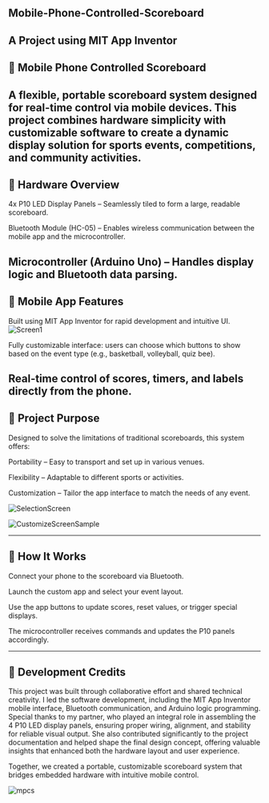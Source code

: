 ## Mobile-Phone-Controlled-Scoreboard

A Project using MIT App Inventor
---
## 📱 Mobile Phone Controlled Scoreboard

A flexible, portable scoreboard system designed for real-time control via mobile devices. This project combines hardware simplicity with customizable software to create a dynamic display solution for sports events, competitions, and community activities.
---
## 🔧 Hardware Overview
4x P10 LED Display Panels – Seamlessly tiled to form a large, readable scoreboard.

Bluetooth Module (HC-05) – Enables wireless communication between the mobile app and the microcontroller.

Microcontroller (Arduino Uno) – Handles display logic and Bluetooth data parsing.
---
## 📲 Mobile App Features
Built using MIT App Inventor for rapid development and intuitive UI.
![Screen1](https://github.com/user-attachments/assets/83b9cdcd-a888-413e-b805-d10e1329cf4d)

Fully customizable interface: users can choose which buttons to show based on the event type (e.g., basketball, volleyball, quiz bee).

Real-time control of scores, timers, and labels directly from the phone.
---
## 🎯 Project Purpose
Designed to solve the limitations of traditional scoreboards, this system offers:

Portability – Easy to transport and set up in various venues.

Flexibility – Adaptable to different sports or activities.

Customization – Tailor the app interface to match the needs of any event.

![SelectionScreen](https://github.com/user-attachments/assets/bf624e6c-92e9-4f5c-97d5-c8ad43b13ab0)

![CustomizeScreenSample](https://github.com/user-attachments/assets/aef3fa70-e11a-4811-b3fb-47154eb497f4)

---

## 🚀 How It Works
Connect your phone to the scoreboard via Bluetooth.

Launch the custom app and select your event layout.

Use the app buttons to update scores, reset values, or trigger special displays.

The microcontroller receives commands and updates the P10 panels accordingly.

---
## 👥 Development Credits

This project was built through collaborative effort and shared technical creativity. I led the software development, including the MIT App Inventor mobile interface, Bluetooth communication, and Arduino logic programming.
Special thanks to my partner, who played an integral role in assembling the 4 P10 LED display panels, ensuring proper wiring, alignment, and stability for reliable visual output. She also contributed significantly to the project documentation and helped shape the final design concept, offering valuable insights that enhanced both the hardware layout and user experience.

Together, we created a portable, customizable scoreboard system that bridges embedded hardware with intuitive mobile control.


![mpcs](https://github.com/user-attachments/assets/602de8eb-1af2-4280-b260-d5458b83f4f7)
